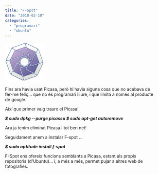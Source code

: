 ```yaml
---
title: "F-Spot"
date: "2010-02-10"
categories: 
  - "programari"
  - "ubuntu"
---
```


![](images/128px-F-Spot_logo.svg.png "fspot")

Fins ara havia usat Picasa, però hi havia alguna cosa que no acabava de fer-me feliç... que no és programari lliure, i que limita a només al producte de google.

Així que primer vaig traure el Picasa!

**_$ sudo dpkg --purge picassa $ sudo apt-get autoremove_**

Ara ja tenim eliminat Picasa i tot ben net!

Seguidament anem a instalar F-spot ...

_**$ sudo aptitude install f-spot**_

F-Spot ens ofereix funcions semblants a Picasa, estant als propis repositoris (d'Ubuntu)... i, a més a més, permet pujar a altres web de fotografies.
